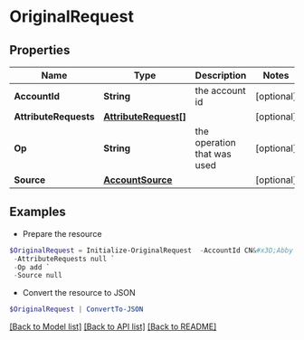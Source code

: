 # OriginalRequest
## Properties

Name | Type | Description | Notes
------------ | ------------- | ------------- | -------------
**AccountId** | **String** | the account id | [optional] 
**AttributeRequests** | [**AttributeRequest[]**](AttributeRequest.md) |  | [optional] 
**Op** | **String** | the operation that was used | [optional] 
**Source** | [**AccountSource**](AccountSource.md) |  | [optional] 

## Examples

- Prepare the resource
```powershell
$OriginalRequest = Initialize-OriginalRequest  -AccountId CN&#x3D;Abby Smith,OU&#x3D;Austin,OU&#x3D;Americas,OU&#x3D;Demo,DC&#x3D;seri,DC&#x3D;acme,DC&#x3D;com `
 -AttributeRequests null `
 -Op add `
 -Source null
```

- Convert the resource to JSON
```powershell
$OriginalRequest | ConvertTo-JSON
```

[[Back to Model list]](../README.md#documentation-for-models) [[Back to API list]](../README.md#documentation-for-api-endpoints) [[Back to README]](../README.md)

